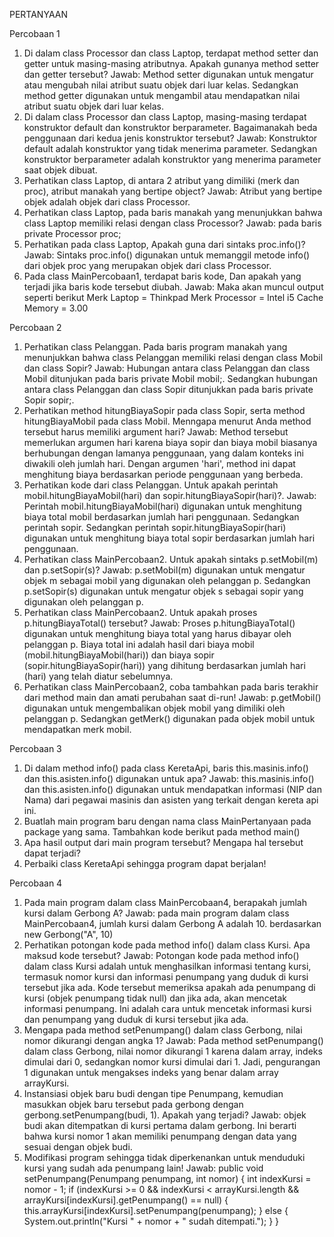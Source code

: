 PERTANYAAN

Percobaan 1

1. Di dalam class Processor dan class Laptop, terdapat method setter dan getter untuk masing-masing atributnya. Apakah gunanya method setter dan getter tersebut?
   Jawab: Method setter digunakan untuk mengatur atau mengubah nilai atribut suatu objek dari luar kelas. Sedangkan method getter digunakan untuk mengambil atau mendapatkan nilai atribut suatu objek dari luar kelas.
2. Di dalam class Processor dan class Laptop, masing-masing terdapat konstruktor default dan konstruktor berparameter. Bagaimanakah beda penggunaan dari kedua jenis konstruktor tersebut?
   Jawab: Konstruktor default adalah konstruktor yang tidak menerima parameter. Sedangkan konstruktor berparameter adalah konstruktor yang menerima parameter saat objek dibuat.
3. Perhatikan class Laptop, di antara 2 atribut yang dimiliki (merk dan proc), atribut manakah yang bertipe object?
   Jawab: Atribut yang bertipe objek adalah objek dari class Processor.
4. Perhatikan class Laptop, pada baris manakah yang menunjukkan bahwa class Laptop memiliki relasi dengan class Processor?
   Jawab: pada baris private Processor proc;
5. Perhatikan pada class Laptop, Apakah guna dari sintaks proc.info()?
   Jawab: Sintaks proc.info() digunakan untuk memanggil metode info() dari objek proc yang merupakan objek dari class Processor.
6. Pada class MainPercobaan1, terdapat baris kode, Dan apakah yang terjadi jika baris kode tersebut diubah.
   Jawab: Maka akan muncul output seperti berikut
   Merk Laptop = Thinkpad
   Merk Processor = Intel i5
   Cache Memory = 3.00

Percobaan 2

1. Perhatikan class Pelanggan. Pada baris program manakah yang menunjukkan bahwa class Pelanggan memiliki relasi dengan class Mobil dan class Sopir?
   Jawab: Hubungan antara class Pelanggan dan class Mobil ditunjukan pada baris private Mobil mobil;. Sedangkan hubungan antara class Pelanggan dan class Sopir ditunjukkan pada baris private Sopir sopir;.
2. Perhatikan method hitungBiayaSopir pada class Sopir, serta method hitungBiayaMobil pada class Mobil. Menngapa menurut Anda method tersebut harus memiliki argument hari?
   Jawab: Method tersebut memerlukan argumen hari karena biaya sopir dan biaya mobil biasanya berhubungan dengan lamanya penggunaan, yang dalam konteks ini diwakili oleh jumlah hari. Dengan argumen 'hari', method ini dapat menghitung biaya berdasarkan periode penggunaan yang berbeda.
3. Perhatikan kode dari class Pelanggan. Untuk apakah perintah mobil.hitungBiayaMobil(hari) dan sopir.hitungBiayaSopir(hari)?.
   Jawab: Perintah mobil.hitungBiayaMobil(hari) digunakan untuk menghitung biaya total mobil berdasarkan jumlah hari penggunaan. Sedangkan perintah sopir. Sedangkan perintah sopir.hitungBiayaSopir(hari) digunakan untuk menghitung biaya total sopir berdasarkan jumlah hari penggunaan.
4. Perhatikan class MainPercobaan2. Untuk apakah sintaks p.setMobil(m) dan p.setSopir(s)?
   Jawab: p.setMobil(m) digunakan untuk mengatur objek m sebagai mobil yang digunakan oleh pelanggan p. Sedangkan p.setSopir(s) digunakan untuk mengatur objek s sebagai sopir yang digunakan oleh pelanggan p.
5. Perhatikan class MainPercobaan2. Untuk apakah proses p.hitungBiayaTotal() tersebut?
   Jawab: Proses p.hitungBiayaTotal() digunakan untuk menghitung biaya total yang harus dibayar oleh pelanggan p. Biaya total ini adalah hasil dari biaya mobil (mobil.hitungBiayaMobil(hari)) dan biaya sopir (sopir.hitungBiayaSopir(hari)) yang dihitung berdasarkan jumlah hari (hari) yang telah diatur sebelumnya.
6. Perhatikan class MainPercobaan2, coba tambahkan pada baris terakhir dari method main dan amati perubahan saat di-run!
   Jawab: p.getMobil() digunakan untuk mengembalikan objek mobil yang dimiliki oleh pelanggan p. Sedangkan getMerk() digunakan pada objek mobil untuk mendapatkan merk mobil.

Percobaan 3

1. Di dalam method info() pada class KeretaApi, baris this.masinis.info() dan this.asisten.info() digunakan untuk apa?
   Jawab: this.masinis.info() dan this.asisten.info() digunakan untuk mendapatkan informasi (NIP dan Nama) dari pegawai masinis dan asisten yang terkait dengan kereta api ini.
2. Buatlah main program baru dengan nama class MainPertanyaan pada package yang sama. Tambahkan kode berikut pada method main()
3. Apa hasil output dari main program tersebut? Mengapa hal tersebut dapat terjadi?
4. Perbaiki class KeretaApi sehingga program dapat berjalan!

Percobaan 4

1. Pada main program dalam class MainPercobaan4, berapakah jumlah kursi dalam Gerbong A?
   Jawab: pada main program dalam class MainPercobaan4, jumlah kursi dalam Gerbong A adalah 10. berdasarkan new Gerbong("A", 10)
2. Perhatikan potongan kode pada method info() dalam class Kursi. Apa maksud kode tersebut?
   Jawab: Potongan kode pada method info() dalam class Kursi adalah untuk menghasilkan informasi tentang kursi, termasuk nomor kursi dan informasi penumpang yang duduk di kursi tersebut jika ada. Kode tersebut memeriksa apakah ada penumpang di kursi (objek penumpang tidak null) dan jika ada, akan mencetak informasi penumpang. Ini adalah cara untuk mencetak informasi kursi dan penumpang yang duduk di kursi tersebut jika ada.
3. Mengapa pada method setPenumpang() dalam class Gerbong, nilai nomor dikurangi dengan angka 1?
   Jawab: Pada method setPenumpang() dalam class Gerbong, nilai nomor dikurangi 1 karena dalam array, indeks dimulai dari 0, sedangkan nomor kursi dimulai dari 1. Jadi, pengurangan 1 digunakan untuk mengakses indeks yang benar dalam array arrayKursi.
4. Instansiasi objek baru budi dengan tipe Penumpang, kemudian masukkan objek baru tersebut pada gerbong dengan gerbong.setPenumpang(budi, 1). Apakah yang terjadi?
   Jawab: objek budi akan ditempatkan di kursi pertama dalam gerbong. Ini berarti bahwa kursi nomor 1 akan memiliki penumpang dengan data yang sesuai dengan objek budi.
5. Modifikasi program sehingga tidak diperkenankan untuk menduduki kursi yang sudah ada penumpang lain!
   Jawab:
   public void setPenumpang(Penumpang penumpang, int nomor) {
   int indexKursi = nomor - 1;
   if (indexKursi >= 0 && indexKursi < arrayKursi.length && arrayKursi[indexKursi].getPenumpang() == null) {
   this.arrayKursi[indexKursi].setPenumpang(penumpang);
   } else {
   System.out.println("Kursi " + nomor + " sudah ditempati.");
   }
   }
